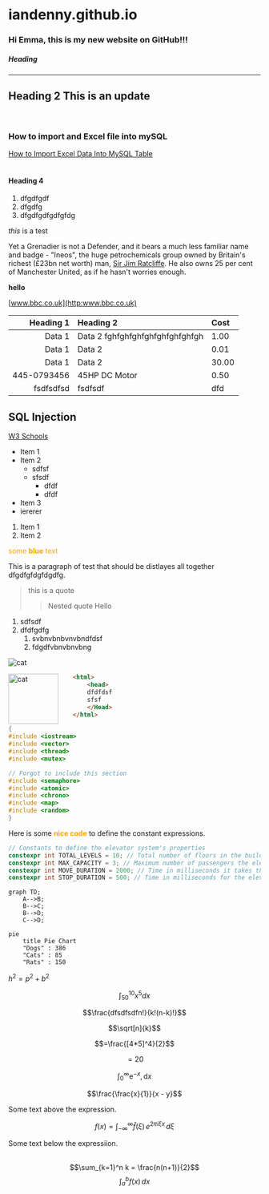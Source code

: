 # iandenny.github.io

### Hi Emma, this is my new website on GitHub!!!

##### Heading
---
## Heading 2 This is an update
<br>

### How to import and Excel file into mySQL
[How to Import Excel Data Into MySQL Table](https://youtu.be/nVhhoGoTNuA)
<br>
<br>
#### Heading 4

1. dfgdfgdf
2. dfgdfg
1. dfgdfgdfgdfgfdg


*this* is a test

Yet a Grenadier is not a Defender, and it bears a much less familiar name and badge - "Ineos", the huge petrochemicals group owned by Britain's richest (£23bn net worth) man, [Sir Jim Ratcliffe](https://ineosgrenadier.com/en/gb/). He also owns 25 per cent of Manchester United, as if he hasn't worries enough.

**hello**

[www.bbc.co.uk](http:www.bbc.co.uk)

|Heading 1|Heading 2|Cost|
|---------:|:---------|:---|
| Data 1 | Data 2 fghfghfghfghfghfghfghfgh |1.00|
| Data 1 | Data 2  |0.01|
| Data 1 | Data 2  |30.00|
| 445-0793456 | 45HP DC Motor |0.50|
|fsdfsdfsd|fsdfsdf|dfd

## SQL Injection

[W3 Schools](https://www.w3schools.com/sql/sql_injection.asp)



- Item 1
- Item 2
    - sdfsf
    - sfsdf
        - dfdf
        - dfdf
- Item 3
- iererer

1. Item 1
2. Item 2

<span style="color:orange"> some **blue** text</span>

This is a paragraph of test that 
should be distlayes all together
dfgdfgfdgfdgdfg.

> this is a quote
>
>>Nested quote
>> Hello

1. sdfsdf
2. dfdfgdfg
    1. svbnvbnbvnvbndfdsf
    2. fdgdfvbnvbnvbng

![cat](yawn.png)

<img src="yawn.png" alt="cat" style="width:100px;height:auto;float:left">


~~~html
    <html>
        <head>
        dfdfdsf
        sfsf
        </Head>
    </html>
~~~

~~~C++
{
#include <iostream>
#include <vector>
#include <thread>
#include <mutex>

// Forgot to include this section
#include <semaphore>
#include <atomic>
#include <chrono>
#include <map>
#include <random>
}
~~~

Here is some
<span style="color:orange">**nice code**</span>
to define the constant expressions.

~~~C++
// Constants to define the elevator system's properties
constexpr int TOTAL_LEVELS = 10; // Total number of floors in the building
constexpr int MAX_CAPACITY = 3; // Maximum number of passengers the elevator can hold
constexpr int MOVE_DURATION = 2000; // Time in milliseconds it takes the elevator to move between floors
constexpr int STOP_DURATION = 500; // Time in milliseconds for the elevator to stop at a floor (not used here)
~~~

```mermaid
graph TD;
    A-->B;
    B-->C;
    B-->D;
    C-->D;
```

```mermaid
pie
    title Pie Chart
    "Dogs" : 386
    "Cats" : 85
    "Rats" : 150 
```

$h^2=p^2+b^2$

$$
\int_{50}^{10} x^5 dx
$$

$$\frac{dfsdfsdfn!}{k!(n-k)!}$$

$$\sqrt[n]{k}$$

$$=\frac{[4*5]^4}{2}$$

$$=20$$

$$\int_0^\infty \mathrm{e}^{-x},\mathrm{d}x$$

$$\frac{\frac{x}{1}}{x - y}$$

Some text above the expression.

$$ f(x) = \int_{-\infty}^\infty
    \hat f(\xi)\,e^{2 \pi i \xi x}
    \,d\xi $$

Some text below the expressiion.
<br>
<br>

$$\sum_{k=1}^n k = \frac{n(n+1)}{2}$$
$$\int_a^b f(x)\,dx$$
